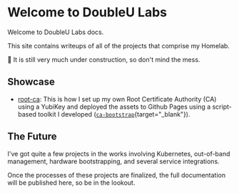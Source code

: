 # Welcome to DoubleU Labs

Welcome to DoubleU Labs docs.

This site contains writeups of all of the projects that comprise my Homelab.

:construction: It is still very much under construction, so don't mind the mess.

## Showcase

- [root-ca](./root_ca/index.md): This is how I set up my own Root Certificate
Authority (CA) using a YubiKey and deployed the assets to Github Pages using a
script-based toolkit I developed
([`ca-bootstrap`](https://github.com/doubleu-labs/ca-bootstrap){target="\_blank"}).

## The Future

I've got quite a few projects in the works involving Kubernetes, out-of-band
management, hardware bootstrapping, and several service integrations.

Once the processes of these projects are finalized, the full documentation will
be published here, so be in the lookout.
